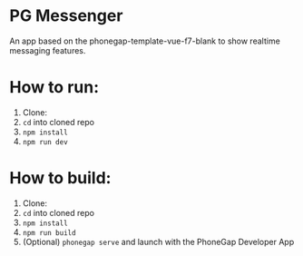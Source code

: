 # PG Messenger
An app based on the phonegap-template-vue-f7-blank to show realtime messaging features.

# How to run:
  1. Clone:
  2. `cd` into cloned repo
  3. `npm install`
  4. `npm run dev`

# How to build:
  1. Clone:
  2. `cd` into cloned repo
  3. `npm install`
  4. `npm run build`
  5. (Optional) `phonegap serve` and launch with the PhoneGap Developer App
